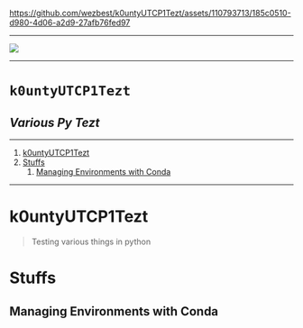 


https://github.com/wezbest/k0untyUTCP1Tezt/assets/110793713/185c0510-d980-4d06-a2d9-27afb76fed97


----

<img src="./wz/o.mp4" align="center">

---

<h1><code>k0untyUTCP1Tezt</code></h1>
<h2><i>Various Py Tezt</i></h2>

---

1. [k0untyUTCP1Tezt](#k0untyutcp1tezt)
2. [Stuffs](#stuffs)
   1. [Managing Environments with Conda](#managing-environments-with-conda)


---

# k0untyUTCP1Tezt
> Testing various things in python

# Stuffs 

## Managing Environments with Conda 

